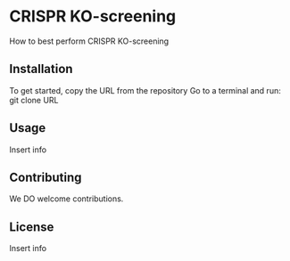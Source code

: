 # CRISPR KO-screening

How to best perform CRISPR KO-screening

## Installation

To get started, copy the URL from the repository
Go to a terminal and run: git clone URL 

## Usage

Insert info

## Contributing

We DO welcome contributions.

## License

Insert info
